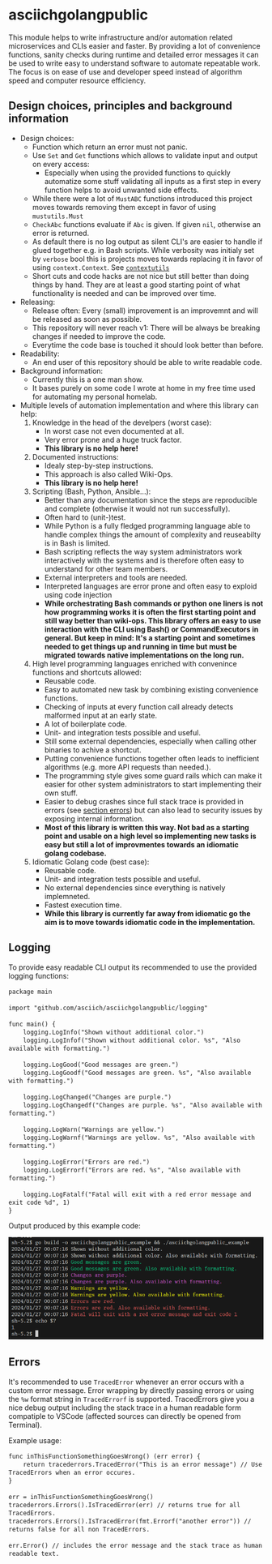 # asciichgolangpublic

This module helps to write infrastructure and/or automation related microservices and CLIs easier and faster.
By providing a lot of convenience functions, sanity checks during runtime and detailed error messages it can be used to write easy to understand software to automate repeatable work.
The focus is on ease of use and developer speed instead of algorithm speed and computer resource efficiency. 

## Design choices, principles and background information

* Design choices:
	* Function which return an error must not panic.
	* Use `Set` and `Get` functions which allows to validate input and output on every access:
		* Especially when using the provided functions to quickly automatize some stuff validating all inputs as a first step in every function helps to avoid unwanted side effects.
	* While there were a lot of `MustABC` functions introduced this project moves towards removing them except in favor of using `mustutils.Must`
	* `CheckAbc` functions evaluate if `Abc` is given. If given `nil`, otherwise an error is returned.
	* As default there is no log output as silent CLI's are easier to handle if glued together e.g. in Bash scripts. While verbosity was initialy set by `verbose` bool this is projects moves towards replacing it in favor of using `context.Context`. See [`contextutils`](pkg/contextutils)
	* Short cuts and code hacks are not nice but still better than doing things by hand. They are at least a good starting point of what functionality is needed and can be improved over time.
* Releasing:
	* Release often: Every (small) improvement is an improvemnt and will be released as soon as possible.
	* This repository will never reach v1: There will be always be breaking changes if needed to improve the code.
	* Everytime the code base is touched it should look better than before.
* Readability:
	* An end user of this repository should be able to write readable code.
* Background information:
	* Currently this is a one man show.
	* It bases purely on some code I wrote at home in my free time used for automating my personal homelab.
* Multiple levels of automation implementation and where this library can help:
	1. Knowledge in the head of the develpers (worst case):
		- In worst case not even documented at all.
		- Very error prone and a huge truck factor.
		- **This library is no help here!**
	1. Documented instructions:
		- Idealy step-by-step instructions.
		- This approach is also called Wiki-Ops.
		- **This library is no help here!**
	1. Scripting (Bash, Python, Ansible...):
		- Better than any documentation since the steps are reproducible and complete (otherwise it would not run successfully).
		- Often hard to (unit-)test.
		- While Python is a fully fledged programming language able to handle complex things the amount of complexity and reuseabilty is in Bash is limited.
		- Bash scripting reflects the way system administrators work interactively with the systems and is therefore often easy to understand for other team members.
		- External interpreters and tools are needed.
		- Interpreted languages are error prone and often easy to exploid using code injection
		- **While orchestrating Bash commands or python one liners is not how programming works it is often the first starting point and still way better than wiki-ops. This library offers an easy to use interaction with the CLI using Bash() or CommandExecutors in general. But keep in mind: It's a starting point and sometimes needed to get things up and running in time but must be migrated towards native implementations on the long run.**
	1. High level programming languages enriched with convenince functions and shortcuts allowed:
		- Reusable code.
		- Easy to automated new task by combining existing convenience functions.
		- Checking of inputs at every function call already detects malformed input at an early state.
		- A lot of boilerplate code.
		- Unit- and integration tests possible and useful.
		- Still some external dependencies, especially when calling other binaries to achive a shortcut.
		- Putting convenience functions together often leads to inefficient algorithms (e.g. more API requests than needed.).
		- The programming style gives some guard rails which can make it easier for other system administrators to start implementing their own stuff.
		- Easier to debug crashes since full stack trace is provided in errors (see [section errors](#errors)) but can also lead to security issues by exposing internal information.
		- **Most of this library is written this way. Not bad as a starting point and usable on a high level so implementing new tasks is easy but still a lot of improvmentes towards an idiomatic golang codebase.**
	1. Idiomatic Golang code (best case):
		- Reusable code.
		- Unit- and integration tests possible and useful.
		- No external dependencies since everything is natively implemneted.
		- Fastest execution time.
		- **While this library is currently far away from idiomatic go the aim is to move towards idiomatic code in the implementation.**

## Logging

To provide easy readable CLI output its recommended to use the provided logging functions:

```golang
package main

import "github.com/asciich/asciichgolangpublic/logging"

func main() {
	logging.LogInfo("Shown without additional color.")
	logging.LogInfof("Shown without additional color. %s", "Also available with formatting.")

	logging.LogGood("Good messages are green.")
	logging.LogGoodf("Good messages are green. %s", "Also available with formatting.")

	logging.LogChanged("Changes are purple.")
	logging.LogChangedf("Changes are purple. %s", "Also available with formatting.")

	logging.LogWarn("Warnings are yellow.")
	logging.LogWarnf("Warnings are yellow. %s", "Also available with formatting.")

	logging.LogError("Errors are red.")
	logging.LogErrorf("Errors are red. %s", "Also available with formatting.")

	logging.LogFatalf("Fatal will exit with a red error message and exit code %d", 1)
}
```

Output produced by this example code:

![](docs/log_example.png)

## Errors

It's recommended to use `TracedError` whenever an error occurs with a custom error message.
Error wrapping by directly passing errors or using the `%w` format string in `TracedErrorf` is supported.
TracedErrors give you a nice debug output including the stack trace in a human readable form compatiple to VSCode (affected sources can directly be opened from Terminal).

Example usage:
```golang
func inThisFunctionSomethingGoesWrong() (err error) {
    return tracederrors.TracedError("This is an error message") // Use TracedErrors when an error occures.
}

err = inThisFunctionSomethingGoesWrong()
tracederrors.Errors().IsTracedError(err) // returns true for all TracedErrors.
tracederrors.Errors().IsTracedError(fmt.Errorf("another error")) // returns false for all non TracedErrors.

err.Error() // includes the error message and the stack trace as human readable text.
```
